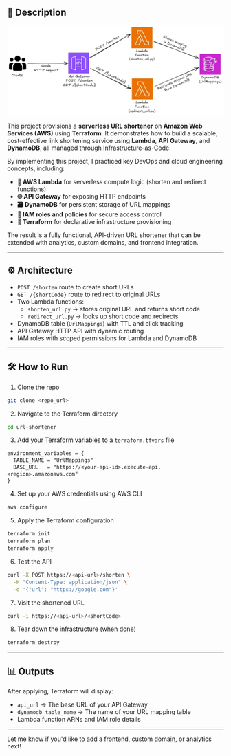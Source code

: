 ## 📘 Description
![Diagram](./architecture_diagram.jpg)

This project provisions a **serverless URL shortener** on **Amazon Web Services (AWS)** using **Terraform**. It demonstrates how to build a scalable, cost-effective link shortening service using **Lambda**, **API Gateway**, and **DynamoDB**, all managed through Infrastructure-as-Code.

By implementing this project, I practiced key DevOps and cloud engineering concepts, including:

- **🧠 AWS Lambda** for serverless compute logic (shorten and redirect functions)
- **🌐 API Gateway** for exposing HTTP endpoints
- **🗃️ DynamoDB** for persistent storage of URL mappings
- **🔐 IAM roles and policies** for secure access control
- **🚀 Terraform** for declarative infrastructure provisioning

The result is a fully functional, API-driven URL shortener that can be extended with analytics, custom domains, and frontend integration.

---

## ⚙️ Architecture
- `POST /shorten` route to create short URLs
- `GET /{shortCode}` route to redirect to original URLs
- Two Lambda functions:
  - `shorten_url.py` → stores original URL and returns short code
  - `redirect_url.py` → looks up short code and redirects
- DynamoDB table (`UrlMappings`) with TTL and click tracking
- API Gateway HTTP API with dynamic routing
- IAM roles with scoped permissions for Lambda and DynamoDB

---

## 🛠️ How to Run

1. Clone the repo
```bash
git clone <repo_url>
```

2. Navigate to the Terraform directory
```bash
cd url-shortener
```

3. Add your Terraform variables to a `terraform.tfvars` file
```hcl
environment_variables = {
  TABLE_NAME = "UrlMappings"
  BASE_URL   = "https://<your-api-id>.execute-api.<region>.amazonaws.com"
}
```

4. Set up your AWS credentials using AWS CLI
```bash
aws configure
```

5. Apply the Terraform configuration
```bash
terraform init
terraform plan
terraform apply
```

6. Test the API
```bash
curl -X POST https://<api-url>/shorten \
  -H "Content-Type: application/json" \
  -d '{"url": "https://google.com"}'
```

7. Visit the shortened URL
```bash
curl -i https://<api-url>/<shortCode>
```

8. Tear down the infrastructure (when done)
```bash
terraform destroy
```

---

## 📊 Outputs
After applying, Terraform will display:
- `api_url` → The base URL of your API Gateway
- `dynamodb_table_name` → The name of your URL mapping table
- Lambda function ARNs and IAM role details

---

Let me know if you'd like to add a frontend, custom domain, or analytics next!